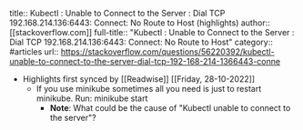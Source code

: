 title:: Kubectl : Unable to Connect to the Server : Dial TCP 192.168.214.136:6443: Connect: No Route to Host (highlights)
author:: [[stackoverflow.com]]
full-title:: "Kubectl : Unable to Connect to the Server : Dial TCP 192.168.214.136:6443: Connect: No Route to Host"
category:: #articles
url:: https://stackoverflow.com/questions/56220392/kubectl-unable-to-connect-to-the-server-dial-tcp-192-168-214-1366443-conne

- Highlights first synced by [[Readwise]] [[Friday, 28-10-2022]]
	- If you use minikube sometimes all you need is just to restart minikube.
	  Run:
	  minikube start
		- **Note**: What could be the cause of "Kubectl unable to connect to the server"?